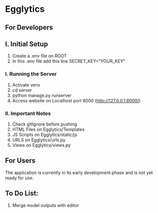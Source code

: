 # Egglytics

## For Developers
## I. Initial Setup
1. Create a .env file on ROOT
2. In this .env file add this line SECRET_KEY="YOUR_KEY"
   
### I. Running the Server
1. Activate venv
2. cd server
2. python manage.py runserver
3. Access website on Localhost port 8000 (http://127.0.0.1:8000/)

### II. Important Notes
1. Check gitIgnore before pushing
2. HTML Files on Egglytics/Templates
3. JS Scripts on Egglytics/static/js
4. URLS on Egglytics/urls.py
5. Views on Egglytics/views.py

## For Users
The application is currently in its early development phase and is not yet ready for use.

## To Do List:
1. Merge model outputs with editor